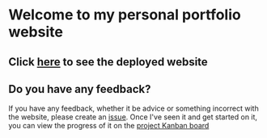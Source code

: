 # Welcome to my personal portfolio website

## Click [here](https://shaurya-chandhoke.github.io) to see the deployed website

## Do you have any feedback?
If you have any feedback, whether it be advice or something incorrect with the website, please create an [issue](https://github.com/shaurya-chandhoke/shaurya-chandhoke.github.io/issues). Once I've seen it
and get started on it, you can view the progress of it on the [project Kanban board](https://github.com/shaurya-chandhoke/shaurya-chandhoke.github.io/projects/1)

